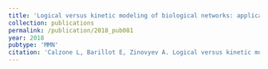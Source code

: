 ```yaml
---
title: 'Logical versus kinetic modeling of biological networks: applications in cancer research'
collection: publications
permalink: /publication/2018_pub081
year: 2018
pubtype: 'MMN'
citation: 'Calzone L, Barillot E, Zinovyev A. Logical versus kinetic modeling of biological networks: applications in cancer research. 2018. <i>Current Opinion in Chemical Engineering</i> 21, 22-31.'
---
```

